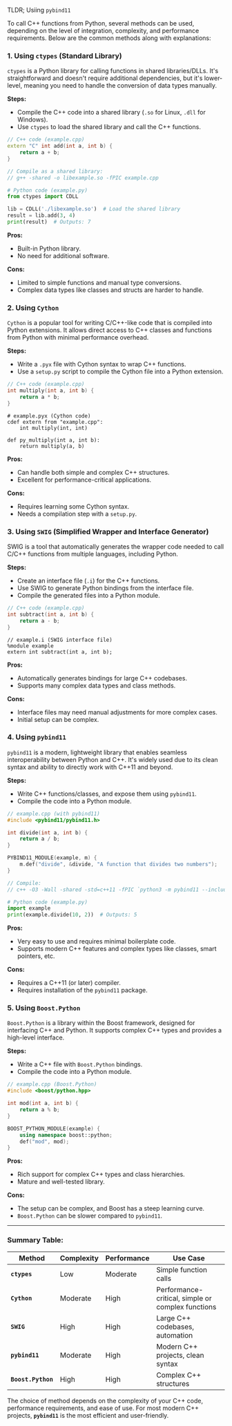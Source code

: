 TLDR; Usiing `pybind11`

To call C++ functions from Python, several methods can be used, depending on the level of integration, complexity, and performance requirements. Below are the common methods along with explanations:

### 1. **Using `ctypes` (Standard Library)**
   `ctypes` is a Python library for calling functions in shared libraries/DLLs. It's straightforward and doesn't require additional dependencies, but it's lower-level, meaning you need to handle the conversion of data types manually.

   **Steps:**
   - Compile the C++ code into a shared library (`.so` for Linux, `.dll` for Windows).
   - Use `ctypes` to load the shared library and call the C++ functions.

   ```cpp
   // C++ code (example.cpp)
   extern "C" int add(int a, int b) {
       return a + b;
   }

   // Compile as a shared library:
   // g++ -shared -o libexample.so -fPIC example.cpp
   ```

   ```python
   # Python code (example.py)
   from ctypes import CDLL

   lib = CDLL('./libexample.so')  # Load the shared library
   result = lib.add(3, 4)
   print(result)  # Outputs: 7
   ```

   **Pros:**
   - Built-in Python library.
   - No need for additional software.
   
   **Cons:**
   - Limited to simple functions and manual type conversions.
   - Complex data types like classes and structs are harder to handle.

### 2. **Using `Cython`**
   `Cython` is a popular tool for writing C/C++-like code that is compiled into Python extensions. It allows direct access to C++ classes and functions from Python with minimal performance overhead.

   **Steps:**
   - Write a `.pyx` file with Cython syntax to wrap C++ functions.
   - Use a `setup.py` script to compile the Cython file into a Python extension.

   ```cpp
   // C++ code (example.cpp)
   int multiply(int a, int b) {
       return a * b;
   }
   ```

   ```cython
   # example.pyx (Cython code)
   cdef extern from "example.cpp":
       int multiply(int, int)

   def py_multiply(int a, int b):
       return multiply(a, b)
   ```

   **Pros:**
   - Can handle both simple and complex C++ structures.
   - Excellent for performance-critical applications.
   
   **Cons:**
   - Requires learning some Cython syntax.
   - Needs a compilation step with a `setup.py`.

### 3. **Using `SWIG` (Simplified Wrapper and Interface Generator)**
   SWIG is a tool that automatically generates the wrapper code needed to call C/C++ functions from multiple languages, including Python.

   **Steps:**
   - Create an interface file (`.i`) for the C++ functions.
   - Use SWIG to generate Python bindings from the interface file.
   - Compile the generated files into a Python module.

   ```cpp
   // C++ code (example.cpp)
   int subtract(int a, int b) {
       return a - b;
   }
   ```

   ```swig
   // example.i (SWIG interface file)
   %module example
   extern int subtract(int a, int b);
   ```

   **Pros:**
   - Automatically generates bindings for large C++ codebases.
   - Supports many complex data types and class methods.
   
   **Cons:**
   - Interface files may need manual adjustments for more complex cases.
   - Initial setup can be complex.

### 4. **Using `pybind11`**
   `pybind11` is a modern, lightweight library that enables seamless interoperability between Python and C++. It's widely used due to its clean syntax and ability to directly work with C++11 and beyond.

   **Steps:**
   - Write C++ functions/classes, and expose them using `pybind11`.
   - Compile the code into a Python module.

   ```cpp
   // example.cpp (with pybind11)
   #include <pybind11/pybind11.h>

   int divide(int a, int b) {
       return a / b;
   }

   PYBIND11_MODULE(example, m) {
       m.def("divide", &divide, "A function that divides two numbers");
   }

   // Compile:
   // c++ -O3 -Wall -shared -std=c++11 -fPIC `python3 -m pybind11 --includes` example.cpp -o example`python3-config --extension-suffix`
   ```

   ```python
   # Python code (example.py)
   import example
   print(example.divide(10, 2))  # Outputs: 5
   ```

   **Pros:**
   - Very easy to use and requires minimal boilerplate code.
   - Supports modern C++ features and complex types like classes, smart pointers, etc.
   
   **Cons:**
   - Requires a C++11 (or later) compiler.
   - Requires installation of the `pybind11` package.

### 5. **Using `Boost.Python`**
   `Boost.Python` is a library within the Boost framework, designed for interfacing C++ and Python. It supports complex C++ types and provides a high-level interface.

   **Steps:**
   - Write a C++ file with `Boost.Python` bindings.
   - Compile the code into a Python module.

   ```cpp
   // example.cpp (Boost.Python)
   #include <boost/python.hpp>

   int mod(int a, int b) {
       return a % b;
   }

   BOOST_PYTHON_MODULE(example) {
       using namespace boost::python;
       def("mod", mod);
   }
   ```

   **Pros:**
   - Rich support for complex C++ types and class hierarchies.
   - Mature and well-tested library.
   
   **Cons:**
   - The setup can be complex, and Boost has a steep learning curve.
   - `Boost.Python` can be slower compared to `pybind11`.

---

### Summary Table:

| Method        | Complexity   | Performance | Use Case                         |
|---------------|--------------|-------------|----------------------------------|
| **`ctypes`**  | Low          | Moderate    | Simple function calls            |
| **`Cython`**  | Moderate     | High        | Performance-critical, simple or complex functions |
| **`SWIG`**    | High         | High        | Large C++ codebases, automation  |
| **`pybind11`**| Moderate     | High        | Modern C++ projects, clean syntax|
| **`Boost.Python`** | High      | High        | Complex C++ structures           |

The choice of method depends on the complexity of your C++ code, performance requirements, and ease of use. For most modern C++ projects, **`pybind11`** is the most efficient and user-friendly.